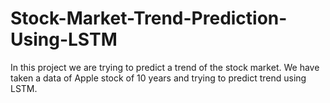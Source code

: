 # Stock-Market-Trend-Prediction-Using-LSTM
In this project we are trying to predict a trend of the stock market. We have taken a data of  Apple stock of 10 years and trying to predict trend using LSTM. 

